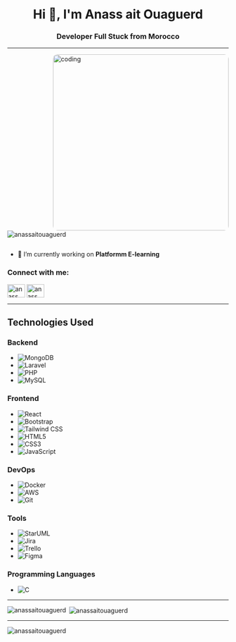 <h1 align="center">Hi 👋, I'm Anass ait Ouaguerd</h1>
<h3 align="center">Developer Full Stuck from Morocco</h3>

<hr>

 <img align="right" alt="coding" width="400" src="https://user-images.githubusercontent.com/19783675/259906130-5d3c8800-fb00-45d0-b9dd-7eb82f057baf.gif" style="float: right; border-radius: 10px;">
 
<p align="left"> <img src="https://komarev.com/ghpvc/?username=anassaitouaguerd&label=Profile%20views&color=0e75b6&style=flat" alt="anassaitouaguerd" /> </p>

<p align="left"> <a href="https://twitter.com/" target="blank"><img src="https://img.shields.io/twitter/follow/?logo=twitter&style=for-the-badge" alt="" /></a> </p>

- 🔭 I’m currently working on **Platformm E-learning**

<h3 align="left">Connect with me:</h3>
<p align="left">
<a href="https://linkedin.com/in/anass ait ouageurd" target="blank"><img align="center" src="https://raw.githubusercontent.com/rahuldkjain/github-profile-readme-generator/master/src/images/icons/Social/linked-in-alt.svg" alt="anass ait ouageurd" height="30" width="40" /></a>
<a href="https://instagram.com/anass_aod" target="blank"><img align="center" src="https://raw.githubusercontent.com/rahuldkjain/github-profile-readme-generator/master/src/images/icons/Social/instagram.svg" alt="anass_aod" height="30" width="40" /></a>
</p>
<hr>

## Technologies Used

### Backend
- ![MongoDB](https://img.shields.io/badge/-MongoDB-47A248?logo=mongodb&logoColor=white&style=flat-square)
- ![Laravel](https://img.shields.io/badge/-Laravel-FF2D20?logo=laravel&logoColor=white&style=flat-square)
- ![PHP](https://img.shields.io/badge/-PHP-777BB4?logo=php&logoColor=white&style=flat-square)
- ![MySQL](https://img.shields.io/badge/-MySQL-4479A1?logo=mysql&logoColor=white&style=flat-square)

### Frontend
- ![React](https://img.shields.io/badge/-React-61DAFB?logo=react&logoColor=white&style=flat-square)
- ![Bootstrap](https://img.shields.io/badge/-Bootstrap-563D7C?logo=bootstrap&logoColor=white&style=flat-square)
- ![Tailwind CSS](https://img.shields.io/badge/-Tailwind%20CSS-38B2AC?logo=tailwind-css&logoColor=white&style=flat-square)
- ![HTML5](https://img.shields.io/badge/-HTML5-E34F26?logo=html5&logoColor=white&style=flat-square)
- ![CSS3](https://img.shields.io/badge/-CSS3-1572B6?logo=css3&logoColor=white&style=flat-square)
- ![JavaScript](https://img.shields.io/badge/-JavaScript-F7DF1E?logo=javascript&logoColor=white&style=flat-square)

### DevOps
- ![Docker](https://img.shields.io/badge/-Docker-2496ED?logo=docker&logoColor=white&style=flat-square)
- ![AWS](https://img.shields.io/badge/-AWS-232F3E?logo=amazon-aws&logoColor=white&style=flat-square)
- ![Git](https://img.shields.io/badge/-Git-F05032?logo=git&logoColor=white&style=flat-square)

### Tools
- ![StarUML](https://img.shields.io/badge/-StarUML-333333?logo=staruml&logoColor=white&style=flat-square)
- ![Jira](https://img.shields.io/badge/-Jira-0052CC?logo=jira&logoColor=white&style=flat-square)
- ![Trello](https://img.shields.io/badge/-Trello-0052CC?logo=trello&logoColor=white&style=flat-square)
- ![Figma](https://img.shields.io/badge/-Figma-F24E1E?logo=figma&logoColor=white&style=flat-square)

### Programming Languages
- ![C](https://img.shields.io/badge/-C-A8B9CC?logo=c&logoColor=white&style=flat-square)




<hr>

<p><img align="left" src="https://github-readme-stats.vercel.app/api/top-langs?username=anassaitouaguerd&show_icons=true&locale=en&layout=compact" alt="anassaitouaguerd" /></p>
<p>&nbsp;<img align="center" src="https://github-readme-stats.vercel.app/api?username=anassaitouaguerd&show_icons=true&locale=en" alt="anassaitouaguerd" /></p>
<hr>
<p><img align="center" src="https://github-readme-streak-stats.herokuapp.com/?user=anassaitouaguerd&" alt="anassaitouaguerd" /></p>

